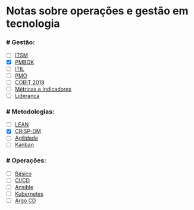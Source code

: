 # Notas sobre operações e gestão em tecnologia

### \# Gestão:
  - [ ] [ITSM](./notas/gestao/)
  - [x] [PMBOK](./notas/gestao/pmbok.md)
  - [ ] [ITIL](./notas/gestao/)
  - [ ] [PMO](./notas/gestao/)
  - [ ] [COBIT 2019](./notas/)
  - [ ] [Métricas e Indicadores](./notas/gestao/)
  - [ ] [Liderança](./notas/gestao/)

### \# Metodologias:
  - [ ] [LEAN](./notas/metodologias/)
  - [x] [CRISP-DM](./notas/metodologias/crispdm.md)
  - [ ] [Agilidade](./notas/metodologias/)
  - [ ] [Kanban](./notas/metodologias/)

### \# Operações:
  - [ ] [Básico](./notas/operacoes/)
  - [ ] [CI/CD](./notas/operacoes/)
  - [ ] [Ansible](./notas/operacoes/)
  - [ ] [Kubernetes](./notas/operacoes/)
  - [ ] [Argo CD](./notas/operacoes/)
